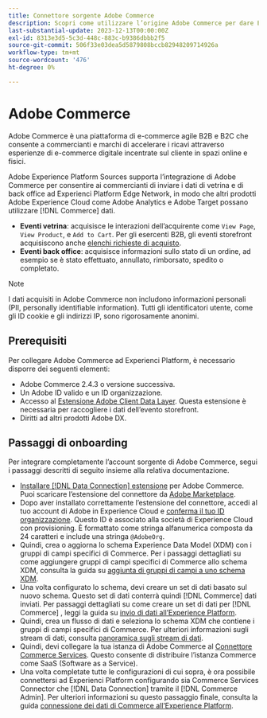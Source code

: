 ```yaml
---
title: Connettore sorgente Adobe Commerce
description: Scopri come utilizzare l’origine Adobe Commerce per dare Experience Platform ai dati di e-commerce.
last-substantial-update: 2023-12-13T00:00:00Z
exl-id: 8313e3d5-5c3d-448c-883c-b9386dbbb2f5
source-git-commit: 506f33e03dea5d5879808bccb82948209714926a
workflow-type: tm+mt
source-wordcount: '476'
ht-degree: 0%

---
```


# Adobe Commerce

Adobe Commerce è una piattaforma di e-commerce agile B2B e B2C che consente a commercianti e marchi di accelerare i ricavi attraverso esperienze di e-commerce digitale incentrate sul cliente in spazi online e fisici.

Adobe Experience Platform Sources supporta l’integrazione di Adobe Commerce per consentire ai commercianti di inviare i dati di vetrina e di back office ad Experienci Platform Edge Network, in modo che altri prodotti Adobe Experience Cloud come Adobe Analytics e Adobe Target possano utilizzare [!DNL Commerce] dati.

* **Eventi vetrina**: acquisisce le interazioni dell’acquirente come `View Page`, `View Product`, e `Add to Cart`. Per gli esercenti B2B, gli eventi storefront acquisiscono anche [elenchi richieste di acquisto](<https://experienceleague.adobe.com/docs/commerce-admin/b2b/requisition-lists/requisition-lists.html>).
* **Eventi back office**: acquisisce informazioni sullo stato di un ordine, ad esempio se è stato effettuato, annullato, rimborsato, spedito o completato.

>[!NOTE]
>
>I dati acquisiti in Adobe Commerce non includono informazioni personali (PII, personally identifiable information). Tutti gli identificatori utente, come gli ID cookie e gli indirizzi IP, sono rigorosamente anonimi.

## Prerequisiti

Per collegare Adobe Commerce ad Experienci Platform, è necessario disporre dei seguenti elementi:

* Adobe Commerce 2.4.3 o versione successiva.
* Un Adobe ID valido e un ID organizzazione.
* Accesso al [Estensione Adobe Client Data Layer](../../../tags/extensions/client/client-data-layer/overview.md). Questa estensione è necessaria per raccogliere i dati dell’evento storefront.
* Diritti ad altri prodotti Adobe DX.

## Passaggi di onboarding

Per integrare completamente l’account sorgente di Adobe Commerce, segui i passaggi descritti di seguito insieme alla relativa documentazione.

* [Installare [!DNL Data Connection] estensione](https://experienceleague.adobe.com/docs/commerce-merchant-services/data-connection/fundamentals/install.html) per Adobe Commerce. Puoi scaricare l’estensione del connettore da [Adobe Marketplace](https://commercemarketplace.adobe.com/magento-experience-platform-connector.html).
* Dopo aver installato correttamente l’estensione del connettore, accedi al tuo account di Adobe in Experience Cloud e [conferma il tuo ID organizzazione](https://experienceleague.adobe.com/docs/core-services/interface/administration/organizations.html#concept_EA8AEE5B02CF46ACBDAD6A8508646255). Questo ID è associato alla società di Experience Cloud con provisioning. È formattato come stringa alfanumerica composta da 24 caratteri e include una stringa `@AdobeOrg`.
* Quindi, crea o aggiorna lo schema Experience Data Model (XDM) con i gruppi di campi specifici di Commerce. Per i passaggi dettagliati su come aggiungere gruppi di campi specifici di Commerce allo schema XDM, consulta la guida su [aggiunta di gruppi di campi a uno schema XDM](https://experienceleague.adobe.com/docs/commerce-merchant-services/data-connection/fundamentals/update-xdm.html).
* Una volta configurato lo schema, devi creare un set di dati basato sul nuovo schema. Questo set di dati conterrà quindi [!DNL Commerce] dati inviati. Per passaggi dettagliati su come creare un set di dati per [!DNL Commerce] , leggi la guida su [invio di dati all’Experience Platform](https://experienceleague.adobe.com/docs/platform-learn/implement-mobile-sdk/experience-cloud/platform.html#create-a-dataset).
* Quindi, crea un flusso di dati e seleziona lo schema XDM che contiene i gruppi di campi specifici di Commerce. Per ulteriori informazioni sugli stream di dati, consulta [panoramica sugli stream di dati](https://experienceleague.adobe.com/docs/experience-platform/datastreams/overview.html).
* Quindi, devi collegare la tua istanza di Adobe Commerce al [Connettore Commerce Services](https://experienceleague.adobe.com/docs/commerce-merchant-services/user-guides/integration-services/saas.html). Questo consente di distribuire l’istanza Commerce come SaaS (Software as a Service).
* Una volta completate tutte le configurazioni di cui sopra, è ora possibile connettersi ad Experienci Platform configurando sia Commerce Services Connector che [!DNL Data Connection] tramite il [!DNL Commerce Admin]. Per ulteriori informazioni su questo passaggio finale, consulta la guida [connessione dei dati di Commerce all’Experience Platform](https://experienceleague.adobe.com/docs/commerce-merchant-services/data-connection/fundamentals/connect-data.html).
